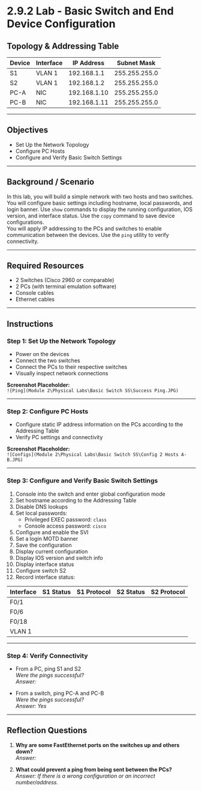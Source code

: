 # 2.9.2 Lab - Basic Switch and End Device Configuration

## Topology & Addressing Table

| Device | Interface | IP Address     | Subnet Mask     |
|--------|-----------|----------------|------------------|
| S1     | VLAN 1    | 192.168.1.1    | 255.255.255.0    |
| S2     | VLAN 1    | 192.168.1.2    | 255.255.255.0    |
| PC-A   | NIC       | 192.168.1.10   | 255.255.255.0    |
| PC-B   | NIC       | 192.168.1.11   | 255.255.255.0    |

---

## Objectives

- Set Up the Network Topology  
- Configure PC Hosts  
- Configure and Verify Basic Switch Settings

---

## Background / Scenario

In this lab, you will build a simple network with two hosts and two switches. You will configure basic settings including hostname, local passwords, and login banner. Use `show` commands to display the running configuration, IOS version, and interface status. Use the `copy` command to save device configurations.  
You will apply IP addressing to the PCs and switches to enable communication between the devices. Use the `ping` utility to verify connectivity.

---

## Required Resources

- 2 Switches (Cisco 2960 or comparable)  
- 2 PCs (with terminal emulation software)  
- Console cables  
- Ethernet cables

---

## Instructions

### Step 1: Set Up the Network Topology

- Power on the devices  
- Connect the two switches  
- Connect the PCs to their respective switches  
- Visually inspect network connections  

**Screenshot Placeholder:**  
`![Ping](Module 2\Physical Labs\Basic Switch SS\Success Ping.JPG)`

---

### Step 2: Configure PC Hosts

- Configure static IP address information on the PCs according to the Addressing Table  
- Verify PC settings and connectivity  

**Screenshot Placeholder:**  
`![Configs](Module 2\Physical Labs\Basic Switch SS\Config 2 Hosts A-B.JPG)`

---

### Step 3: Configure and Verify Basic Switch Settings

1. Console into the switch and enter global configuration mode  
2. Set hostname according to the Addressing Table  
3. Disable DNS lookups  
4. Set local passwords:  
   - Privileged EXEC password: `class`  
   - Console access password: `cisco`  
5. Configure and enable the SVI  
6. Set a login MOTD banner  
7. Save the configuration  
8. Display current configuration  
9. Display IOS version and switch info  
10. Display interface status  
11. Configure switch S2  
12. Record interface status:

| Interface | S1 Status | S1 Protocol | S2 Status | S2 Protocol |
|-----------|-----------|-------------|-----------|-------------|
| F0/1      |           |             |           |             |
| F0/6      |           |             |           |             |
| F0/18     |           |             |           |             |
| VLAN 1    |           |             |           |             |

---

### Step 4: Verify Connectivity

- From a PC, ping S1 and S2  
  _Were the pings successful?_  
  _Answer:_  

- From a switch, ping PC-A and PC-B  
  _Were the pings successful?_  
  _Answer: Yes_  

---

## Reflection Questions

1. **Why are some FastEthernet ports on the switches up and others down?**  
   _Answer:_  

2. **What could prevent a ping from being sent between the PCs?**  
   _Answer: If there is a wrong configuration or an incorrect number/address._  
